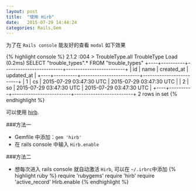 ```yaml
---
layout: post
title:  "使用 Hirb"
date:   2015-07-29 14:44:24
categories: Rails,Gem
---
```

为了在 `Rails console` 能友好的查看 `modal` 如下效果

{% highlight console %}
2.1.2 :004 > TroubleType.all
  TroubleType Load (0.2ms)  SELECT "trouble_types".* FROM "trouble_types"
+----+----------+-------------------------+-------------------------+
| id | name     | created_at              | updated_at              |
+----+----------+-------------------------+-------------------------+
| 1  | cs       | 2015-07-29 03:47:30 UTC | 2015-07-29 03:47:30 UTC |
| 2  | so       | 2015-07-29 03:47:30 UTC | 2015-07-29 03:47:30 UTC |
+----+----------+-------------------------+-------------------------+
2 rows in set
{% endhighlight %}

可以使用 [hirb](https://github.com/cldwalker/hirb).

###方法一
* Gemfile 中添加：`gem 'hirb'`
* 在 rails console 中输入 `Hirb.enable`

###方法二
* 想每次进入 rails console 就自动激活 `Hirb`, 可以在 `~/.irbrc`中添加
{% highlight ruby %}
require 'rubygems'
require 'hirb'
require 'active_record'
Hirb.enable
{% endhighlight %}


